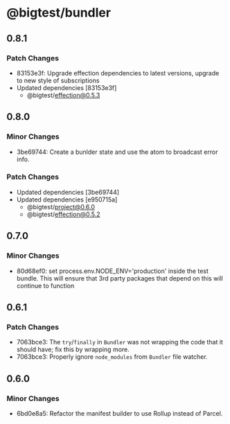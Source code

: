 # @bigtest/bundler

## 0.8.1

### Patch Changes

- 83153e3f: Upgrade effection dependencies to latest versions, upgrade to new style of subscriptions
- Updated dependencies [83153e3f]
  - @bigtest/effection@0.5.3

## 0.8.0

### Minor Changes

- 3be69744: Create a bunlder state and use the atom to broadcast error info.

### Patch Changes

- Updated dependencies [3be69744]
- Updated dependencies [e950715a]
  - @bigtest/project@0.6.0
  - @bigtest/effection@0.5.2

## 0.7.0

### Minor Changes

- 80d68ef0: set process.env.NODE_ENV='production' inside the test bundle. This
  will ensure that 3rd party packages that depend on this will continue
  to function

## 0.6.1

### Patch Changes

- 7063bce3: The `try`/`finally` in `Bundler` was not wrapping the code that it should have; fix this by wrapping more.
- 7063bce3: Properly ignore `node_modules` from `Bundler` file watcher.

## 0.6.0

### Minor Changes

- 6bd0e8a5: Refactor the manifest builder to use Rollup instead of Parcel.
